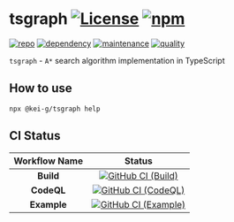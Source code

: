 # tsgraph [![License][license-image]][license-url] [![npm][npm-image]][npm-url]

[![repo][github-image]][github-url] [![dependency][depencency-image]][dependency-url] [![maintenance][maintenance-image]][npmsio-url] [![quality][quality-image]][npmsio-url]

`tsgraph` - `A*` search algorithm implementation in TypeScript

## How to use

```shell
npx @kei-g/tsgraph help
```

## CI Status

| Workflow Name | Status |
|:-:|:-:|
| **Build** | [![GitHub CI (Build)][github-build-image]][github-build-url] |
| **CodeQL** | [![GitHub CI (CodeQL)][github-codeql-image]][github-codeql-url] |
| **Example** | [![GitHub CI (Example)][github-example-image]][github-example-url] |

[depencency-image]:https://img.shields.io/librariesio/release/npm/@kei-g/tsgraph?logo=nodedotjs
[dependency-url]:https://npmjs.com/package/@kei-g/tsgraph?activeTab=dependencies
[github-build-image]:https://github.com/kei-g/tsgraph/actions/workflows/build.yml/badge.svg
[github-build-url]:https://github.com/kei-g/tsgraph/actions/workflows/build.yml
[github-codeql-image]:https://github.com/kei-g/tsgraph/actions/workflows/codeql.yml/badge.svg
[github-codeql-url]:https://github.com/kei-g/tsgraph/actions/workflows/codeql.yml
[github-example-image]:https://github.com/kei-g/tsgraph/actions/workflows/example.yml/badge.svg
[github-example-url]:https://github.com/kei-g/tsgraph/actions/workflows/example.yml
[github-image]:https://img.shields.io/badge/github-tsgraph-blue?logo=github
[github-url]:https://github.com/kei-g/tsgraph
[license-image]:https://img.shields.io/github/license/kei-g/tsgraph
[license-url]:https://github.com/kei-g/tsgraph/blob/main/LICENSE
[maintenance-image]:https://img.shields.io/npms-io/maintenance-score/@kei-g/tsgraph?logo=npm
[npm-image]:https://img.shields.io/npm/v/@kei-g/tsgraph?logo=npm
[npm-url]:https://npmjs.com/@kei-g/tsgraph
[npmsio-url]:https://npms.io/search?q=%40kei-g%2Ftsgraph
[quality-image]:https://img.shields.io/npms-io/quality-score/@kei-g/tsgraph?logo=npm
